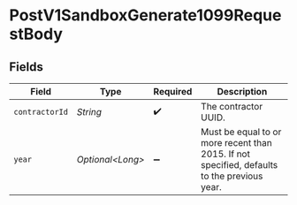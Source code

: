 # PostV1SandboxGenerate1099RequestBody


## Fields

| Field                                                                                        | Type                                                                                         | Required                                                                                     | Description                                                                                  |
| -------------------------------------------------------------------------------------------- | -------------------------------------------------------------------------------------------- | -------------------------------------------------------------------------------------------- | -------------------------------------------------------------------------------------------- |
| `contractorId`                                                                               | *String*                                                                                     | :heavy_check_mark:                                                                           | The contractor UUID.                                                                         |
| `year`                                                                                       | *Optional\<Long>*                                                                            | :heavy_minus_sign:                                                                           | Must be equal to or more recent than 2015. If not specified, defaults to the previous year.<br/> |